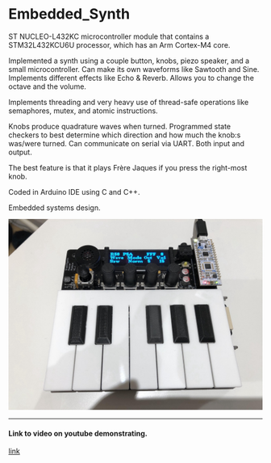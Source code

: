 # Embedded_Synth

ST NUCLEO-L432KC microcontroller module that contains a STM32L432KCU6U processor, which has an Arm Cortex-M4 core.

Implemented a synth using a couple button, knobs, piezo speaker, and a small microcontroller. 
Can make its own waveforms like Sawtooth and Sine.
Implements different effects like Echo & Reverb. Allows you to change the octave and the volume. 

Implements threading and very heavy use of thread-safe operations like semaphores, mutex, and atomic instructions.

Knobs produce quadrature waves when turned. Programmed state checkers to best determine which direction and how much the knob:s was/were turned.
Can communicate on serial via UART. Both input and output.

The best feature is that it plays Frère Jaques if you press the right-most knob.

Coded in Arduino IDE using C and C++.

Embedded systems design.

![The board](https://github.com/LudwigAJ/Embedded_PianoInstrument/blob/main/Board.jpeg)

***
#### Link to video on youtube demonstrating.
[link](https://youtu.be/RKrCgc2Ukok)

